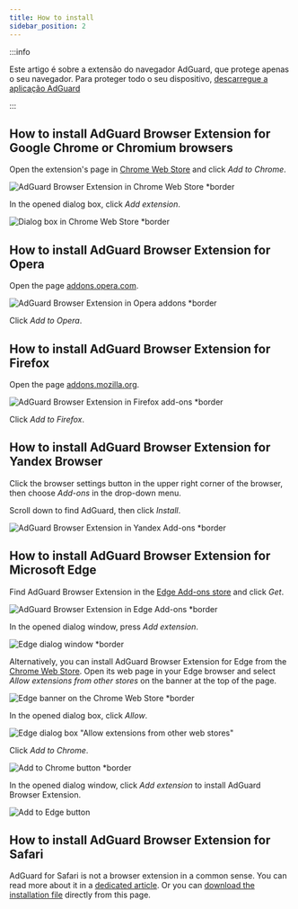 ```yaml
---
title: How to install
sidebar_position: 2
---
```


:::info

Este artigo é sobre a extensão do navegador AdGuard, que protege apenas o seu navegador. Para proteger todo o seu dispositivo, [descarregue a aplicação AdGuard](https://adguard.com/download.html?auto=true)

:::

## How to install AdGuard Browser Extension for Google Chrome or Chromium browsers

Open the extension's page in [Chrome Web Store](https://agrd.io/extension_chrome) and click _Add to Chrome_.

![AdGuard Browser Extension in Chrome Web Store *border](https://cdn.adtidy.org/content/Kb/ad_blocker/browser_extension/ad_blocker_browser_extension_chrome.png)

In the opened dialog box, click _Add extension_.

![Dialog box in Chrome Web Store *border](https://cdn.adtidy.org/content/Kb/ad_blocker/browser_extension/ad_blocker_browser_extension_chrome1.png)

## How to install AdGuard Browser Extension for Opera

Open the page [addons.opera.com](https://agrd.io/extension_opera).

![AdGuard Browser Extension in Opera addons *border](https://cdn.adtidy.org/content/Kb/ad_blocker/browser_extension/ad_blocker_browser_extension_opera.png)

Click _Add to Opera_.

## How to install AdGuard Browser Extension for Firefox

Open the page [addons.mozilla.org](https://agrd.io/extension_firefox).

![AdGuard Browser Extension in Firefox add-ons *border](https://cdn.adtidy.org/content/Kb/ad_blocker/browser_extension/ad_blocker_browser_extension_firefox.png)

Click _Add to Firefox_.

## How to install AdGuard Browser Extension for Yandex Browser

Click the browser settings button in the upper right corner of the browser, then choose _Add-ons_ in the drop-down menu.

Scroll down to find AdGuard, then click _Install_.

![AdGuard Browser Extension in Yandex Add-ons *border](https://cdn.adtidy.org/content/Kb/ad_blocker/browser_extension/ad_blocker_browser_extension_yandex.png)

## How to install AdGuard Browser Extension for Microsoft Edge

Find AdGuard Browser Extension in the [Edge Add-ons store](https://agrd.io/extension_edge) and click _Get_.

![AdGuard Browser Extension in Edge Add-ons *border](https://cdn.adtidy.org/content/Kb/ad_blocker/browser_extension/ad_blocker_browser_extension_edge.png)

In the opened dialog window, press _Add extension_.

![Edge dialog window *border](https://cdn.adtidy.org/content/Kb/ad_blocker/browser_extension/ad_blocker_browser_extension_edge1.png)

Alternatively, you can install AdGuard Browser Extension for Edge from the [Chrome Web Store](https://agrd.io/extension_chrome). Open its web page in your Edge browser and select *Allow extensions from other stores* on the banner at the top of the page.

![Edge banner on the Chrome Web Store *border](https://cdn.adtidy.org/content/Kb/ad_blocker/browser_extension/edge_banner.jpg)

In the opened dialog box, click *Allow*.

![Edge dialog box "Allow extensions from other web stores"](https://cdn.adtidy.org/content/Kb/ad_blocker/browser_extension/allow_from_stores.jpg)

Click *Add to Chrome*.

![Add to Chrome button *border](https://cdn.adtidy.org/content/Kb/ad_blocker/browser_extension/add_to_chrome.jpg)

In the opened dialog window, click *Add extension* to install AdGuard Browser Extension.

![Add to Edge button](https://cdn.adtidy.org/content/Kb/ad_blocker/browser_extension/add_to_edge.jpg)


## How to install AdGuard Browser Extension for Safari

AdGuard for Safari is not a browser extension in a common sense. You can read more about it in a [dedicated article](/adguard-for-safari/overview). Or you can [download the installation file](https://agrd.io/safari_release) directly from this page.
